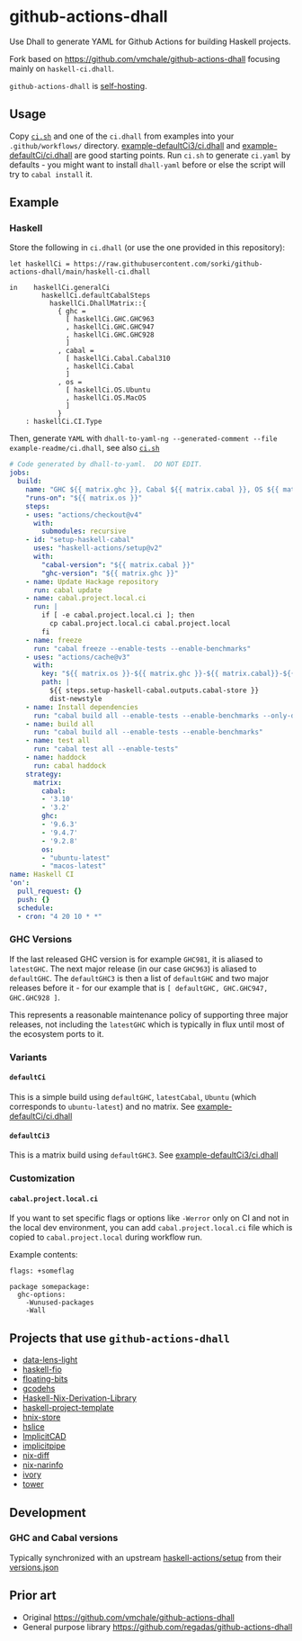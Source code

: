 # github-actions-dhall

Use Dhall to generate YAML for Github Actions for building Haskell projects.

Fork based on https://github.com/vmchale/github-actions-dhall focusing
mainly on `haskell-ci.dhall`.


`github-actions-dhall` is
[self-hosting](https://github.com/sorki/github-actions-dhall/blob/main/self-ci.dhall).

## Usage

Copy [`ci.sh`](./ci.sh) and one of the `ci.dhall` from examples into your `.github/workflows/` directory.
[example-defaultCi3/ci.dhall](./example-defaultCi3/ci.dhall) and
[example-defaultCi/ci.dhall](./example-defaultCi/ci.dhall) are good starting points. Run `ci.sh`
to generate `ci.yaml` by defaults - you might want to install `dhall-yaml` before
or else the script will try to `cabal install` it.

## Example

### Haskell

Store the following in `ci.dhall` (or use the one provided in this repository):

```dhall
let haskellCi = https://raw.githubusercontent.com/sorki/github-actions-dhall/main/haskell-ci.dhall

in    haskellCi.generalCi
        haskellCi.defaultCabalSteps
          haskellCi.DhallMatrix::{
            { ghc =
              [ haskellCi.GHC.GHC963
              , haskellCi.GHC.GHC947
              , haskellCi.GHC.GHC928
              ]
            , cabal =
              [ haskellCi.Cabal.Cabal310
              , haskellCi.Cabal
              ]
            , os =
              [ haskellCi.OS.Ubuntu
              , haskellCi.OS.MacOS
              ]
            }
    : haskellCi.CI.Type
```

Then, generate `YAML` with `dhall-to-yaml-ng --generated-comment --file example-readme/ci.dhall`, see also [`ci.sh`](./ci.sh)

```yaml
# Code generated by dhall-to-yaml.  DO NOT EDIT.
jobs:
  build:
    name: "GHC ${{ matrix.ghc }}, Cabal ${{ matrix.cabal }}, OS ${{ matrix.os }}"
    "runs-on": "${{ matrix.os }}"
    steps:
    - uses: "actions/checkout@v4"
      with:
        submodules: recursive
    - id: "setup-haskell-cabal"
      uses: "haskell-actions/setup@v2"
      with:
        "cabal-version": "${{ matrix.cabal }}"
        "ghc-version": "${{ matrix.ghc }}"
    - name: Update Hackage repository
      run: cabal update
    - name: cabal.project.local.ci
      run: |
        if [ -e cabal.project.local.ci ]; then
          cp cabal.project.local.ci cabal.project.local
        fi
    - name: freeze
      run: "cabal freeze --enable-tests --enable-benchmarks"
    - uses: "actions/cache@v3"
      with:
        key: "${{ matrix.os }}-${{ matrix.ghc }}-${{ matrix.cabal}}-${{ hashFiles('cabal.project.freeze') }}"
        path: |
          ${{ steps.setup-haskell-cabal.outputs.cabal-store }}
          dist-newstyle
    - name: Install dependencies
      run: "cabal build all --enable-tests --enable-benchmarks --only-dependencies"
    - name: build all
      run: "cabal build all --enable-tests --enable-benchmarks"
    - name: test all
      run: "cabal test all --enable-tests"
    - name: haddock
      run: cabal haddock
    strategy:
      matrix:
        cabal:
        - '3.10'
        - '3.2'
        ghc:
        - '9.6.3'
        - '9.4.7'
        - '9.2.8'
        os:
        - "ubuntu-latest"
        - "macos-latest"
name: Haskell CI
'on':
  pull_request: {}
  push: {}
  schedule:
  - cron: "4 20 10 * *"
```

### GHC Versions

If the last released GHC version is for example `GHC981`,
it is aliased to `latestGHC`.
The next major release (in our case `GHC963`) is
aliased to `defaultGHC`.
The `defaultGHC3` is then a list of `defaultGHC` and two major releases
before it - for our example that is `[ defaultGHC, GHC.GHC947, GHC.GHC928 ]`.

This represents a reasonable maintenance policy of supporting three
major releases, not including the `latestGHC` which is typically
in flux until most of the ecosystem ports to it.

### Variants

#### `defaultCi`

This is a simple build using `defaultGHC`, `latestCabal`, `Ubuntu` (which corresponds to `ubuntu-latest`)
and no matrix.
See [example-defaultCi/ci.dhall](./example-defaultCi/ci.dhall)

#### `defaultCi3`

This is a matrix build using `defaultGHC3`.
See [example-defaultCi3/ci.dhall](./example-defaultCi3/ci.dhall)

### Customization

#### `cabal.project.local.ci`

If you want to set specific flags or options like
`-Werror` only on CI and not in the local dev environment,
you can add `cabal.project.local.ci` file which
is copied to `cabal.project.local` during workflow run.

Example contents:
```
flags: +someflag

package somepackage:
  ghc-options:
    -Wunused-packages
    -Wall
```

## Projects that use `github-actions-dhall`

* [data-lens-light](https://github.com/UnkindPartition/data-lens-light)
* [haskell-fio](https://github.com/sorki/haskell-fio/)
* [floating-bits](https://github.com/julialongtin/floating-bits/)
* [gcodehs](https://github.com/distrap/gcodehs/)
* [Haskell-Nix-Derivation-Library](https://github.com/Gabriella439/Haskell-Nix-Derivation-Library/)
* [haskell-project-template](https://github.com/sorki/haskell-project-template/)
* [hnix-store](https://github.com/haskell-hnix/hnix-store/)
* [hslice](https://github.com/HaskellThings/hslice/)
* [ImplicitCAD](https://github.com/Haskell-Things/ImplicitCAD)
* [implicitpipe](https://github.com/Haskell-Things/implicitpipe)
* [nix-diff](https://github.com/Gabriella439/nix-diff)
* [nix-narinfo](https://github.com/sorki/nix-narinfo/)
* [ivory](https://github.com/distrap/ivory)
* [tower](https://github.com/distrap/tower)

## Development

### GHC and Cabal versions

Typically synchronized with an upstream [haskell-actions/setup](https://github.com/haskell-actions/setup/)
from their [versions.json](https://github.com/haskell-actions/setup/blob/main/src/versions.json)

## Prior art

- Original https://github.com/vmchale/github-actions-dhall
- General purpose library https://github.com/regadas/github-actions-dhall
